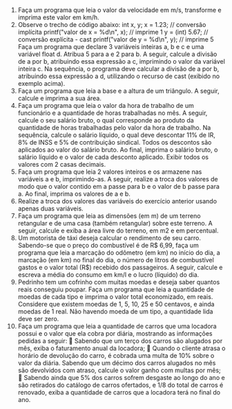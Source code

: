 1. Faça um programa que leia o valor da velocidade em m/s, transforme e imprima
este valor em km/h.
2. Observe o trecho de código abaixo:
int x, y;
x = 1.23; // conversão implícita
printf("valor de x = %d\n", x); // imprime 1
y = (int) 5.67; // conversão explícita - cast
printf("valor de y = %d\n", y); // imprime 5
Faça um programa que declare 3 variáveis inteiras a, b e c e uma variável float d.
Atribua 5 para a e 2 para b. A seguir, calcule a divisão de a por b, atribuindo essa
expressão a c, imprimindo o valor da variável inteira c. Na sequência, o programa
deve calcular a divisão de a por b, atribuindo essa expressão a d, utilizando o
recurso de cast (exibido no exemplo acima).
3. Faça um programa que leia a base e a altura de um triângulo. A seguir, calcule e
imprima a sua área.
4. Faça um programa que leia o valor da hora de trabalho de um funcionário e a
quantidade de horas trabalhadas no mês. A seguir, calcule o seu salário bruto, o
qual corresponde ao produto da quantidade de horas trabalhadas pelo valor da
hora de trabalho. Na sequência, calcule o salário líquido, o qual deve descontar
11% de IR, 8% de INSS e 5% de contribuição sindical. Todos os descontos são
aplicados ao valor do salário bruto. Ao final, imprima o salário bruto, o salário
líquido e o valor de cada desconto aplicado. Exibir todos os valores com 2 casas
decimais.
5. Faça um programa que leia 2 valores inteiros e os armazene nas variáveis a e b,
imprimindo-as. A seguir, realize a troca dos valores de modo que o valor contido
em a passe para b e o valor de b passe para a. Ao final, imprima os valores de a e
b.
6. Realize a troca dos valores das variáveis do exercício anterior usando apenas duas
variáveis.
7. Faça um programa que leia as dimensões (em m) de um terreno retangular e de
uma casa (também retangular) sobre este terreno. A seguir, calcule e exiba a área
livre do terreno, em m2
 e em percentual.
8. Um motorista de táxi deseja calcular o rendimento de seu carro. Sabendo-se que o
preço do combustível é de R$ 6,99, faça um programa que leia a marcação do
odômetro (em km) no início do dia, a marcação (em km) no final do dia, o número
de litros de combustível gastos e o valor total (R$) recebido dos passageiros. A
seguir, calcule e escreva a média do consumo em km/l e o lucro (líquido) do dia. 
9. Pedrinho tem um cofrinho com muitas moedas e deseja saber quantos reais
conseguiu poupar. Faça um programa que leia a quantidade de moedas de cada
tipo e imprima o valor total economizado, em reais. Considere que existem moedas
de 1, 5, 10, 25 e 50 centavos, e ainda moedas de 1 real. Não havendo moeda de
um tipo, a quantidade lida deve ser zero.
10. Faça um programa que leia a quantidade de carros que uma locadora possui e o
valor que ela cobra por diária, mostrando as informações pedidas a seguir:
 Sabendo que um terço dos carros são alugados por mês, exiba o
faturamento anual da locadora;
 Quando o cliente atrasa o horário de devolução do carro, é cobrada uma
multa de 10% sobre o valor da diária. Sabendo que um décimo dos carros
alugados no mês são devolvidos com atraso, calcule o valor ganho com
multas por mês;
 Sabendo ainda que 5% dos carros sofrem desgaste ao longo do ano e são
retirados do catálogo de carros ofertados, e 1/8 do total de carros é
renovado, exiba a quantidade de carros que a locadora terá no final do ano.